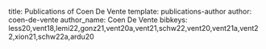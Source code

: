 title: Publications of Coen De Vente
template: publications-author
author: coen-de-vente
author_name: Coen De Vente
bibkeys: less20,vent18,lemi22,gonz21,vent20a,vent21,schw22,vent20,vent21a,vent22,xion21,schw22a,ardu20